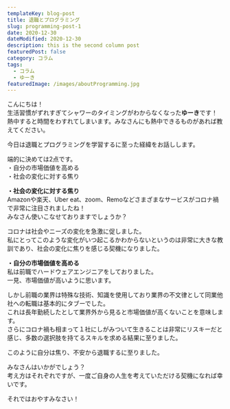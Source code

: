```yaml
---
templateKey: blog-post
title: 退職とプログラミング
slug: programming-post-1
date: 2020-12-30
dateModified: 2020-12-30
description: this is the second column post
featuredPost: false
category: コラム
tags:
  - コラム
  - ゆーき
featuredImage: /images/aboutProgramming.jpg
---
```

こんにちは！<br>
生活習慣がずれすぎてシャワーのタイミングがわからなくなった<strong>ゆーき</strong>です！<br>
熱中すると時間をわすれてしまいます。みなさんにも熱中できるものがあれば教えてください。

今日は退職とプログラミングを学習するに至った経緯をお話しします。

端的に決めては2点です。<br>
・自分の市場価値を高める<br>
・社会の変化に対する焦り

<strong>・社会の変化に対する焦り</strong><br>
Amazonや楽天、Uber eat、zoom、Remoなどさまざまなサービスがコロナ禍で非常に注目されましたね！<br>
みなさん使いこなせておりますでしょうか？

コロナは社会やニーズの変化を急激に促しました。<br>
私にとってこのような変化がいつ起こるかわからないというのは非常に大きな教訓であり、社会の変化に焦りを感じる契機になりました。

<strong>・自分の市場価値を高める</strong><br>
私は前職でハードウェアエンジニアをしておりました。<br>
一見、市場価値が高いように思います。

しかし前職の業界は特殊な技術、知識を使用しており業界の不文律として同業他社への転職は基本的にタブーでした。<br>
これは長年勤続したとして業界外から見ると市場価値が高くないことを意味します。<br>
さらにコロナ禍も相まって１社にしがみついて生きることは非常にリスキーだと感じ、多数の選択肢を持てるスキルを求める結果に至りました。

このように自分は焦り、不安から退職するに至りました。

みなさんはいかがでしょう？<br>
考え方はそれぞれですが、一度ご自身の人生を考えていただける契機になれば幸いです。

それではおやすみなさい！